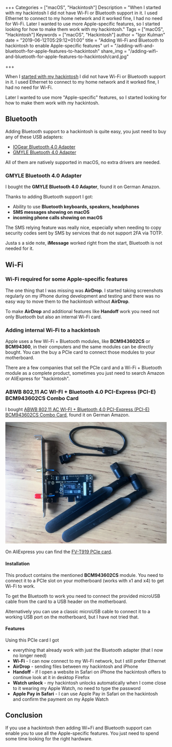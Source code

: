 +++
Categories = ["macOS", "Hackintosh"]
Description = "When I started with my hackintosh I did not have Wi-Fi or Bluetooth support in it. I used Ethernet to connect to my home network and it worked fine, I had no need for Wi-Fi. Later I wanted to use more Apple-specific features, so I started looking for how to make them work with my hackintosh."
Tags = ["macOS", "Hackintosh"]
Keywords = ["macOS", "Hackintosh"]
author = "Igor Kulman"
date = "2019-06-12T05:29:12+01:00"
title = "Adding Wi-Fi and Bluetooth to hackintosh to enable Apple-specific features"
url = "/adding-wifi-and-bluetooth-for-apple-features-to-hackintosh"
share_img = "/adding-wifi-and-bluetooth-for-apple-features-to-hackintosh/card.jpg"

+++

When I [started with my hackintosh](/my-experience-running-a-hackintosh/) I did not have Wi-Fi or Bluetooth support in it. I used Ethernet to connect to my home network and it worked fine, I had no need for Wi-Fi. 

Later I wanted to use more "Apple-specific" features, so I started looking for how to make them work with my hackintosh.

## Bluetooth

Adding Bluetooth support to a hackintosh is quite easy, you just need to buy any of these USB adapters:

* [IOGear Bluetooth 4.0 Adapter](https://www.amazon.de/dp/B007MKMJGO)
* [GMYLE Bluetooth 4.0 Adapter](https://www.amazon.de/IOGEAR-GBU521-BLUETOOTH-MICRO-ADAPTER/dp/B007GFX0PY)

All of them are natively supported in macOS, no extra drivers are needed. 

### GMYLE Bluetooth 4.0 Adapter

I bought the **GMYLE Bluetooth 4.0 Adapter**, found it on German Amazon.

Thanks to adding Bluetooth support I got:

* Ability to use **Bluetooth keyboards, speakers, headphones**
* **SMS messages showing on macOS**
* **incoming phone calls showing on macOS**

The SMS relying feature was really nice, especially when needing to copy security codes sent by SMS by services that do not support 2FA via TOTP.

Justa s a side note, **iMessage** worked right from the start, Bluetooth is not needed for it.

## Wi-Fi

### Wi-Fi required for some Apple-specific features

The one thing that I was missing was **AirDrop**. I started taking screenshots regularly on my iPhone during development and testing and there was no easy way to move them to the hackintosh without **AirDrop**. 

To make **AirDrop** and additional features like **Handoff** work you need not only Bluetooth but also an internal Wi-Fi card. 

<!--more-->

### Adding internal Wi-Fi to a hackintosh

Apple uses a few Wi-Fi + Bluetooth modules, like **BCM943602CS** or **BCM94360**, in their computers and the same modules can be directly bought. You can the buy a PCIe card to connect those modules to your motherboard.

There are a few companies that sell the PCIe card and a Wi-Fi + Bluetooth module as a complete product, sometimes you just need to search Amazon or AliExpress for "hackintosh".

### ABWB 802,11 AC WI-FI + Bluetooth 4.0 PCI-Express (PCI-E) BCM943602CS Combo Card

I bought [ABWB 802,11 AC WI-FI + Bluetooth 4.0 PCI-Express (PCI-E) BCM943602CS Combo Card](https://www.amazon.de/Bluetooth-PCI-Express-BCM943602CS-Hackintosh-Flughafen/dp/B00MBP25UK), found it on German Amazon. 

![WiFI card](card.jpg)

On AliExpress you can find the [FV-T919 PCIe card](https://www.aliexpress.com/item/Fenvi-FV-T919-802-11AC-Desktop-Wifi-Card-802-11-A-B-G-N-AC-BCM94360CD/32778371977.html).

#### Installation

This product contains the mentioned **BCM943602CS** module. You need to connect it to a PCIe slot on your motherboard (works with x1 and x4) to get Wi-Fi to work. 

To get the Bluetooth to work you need to connect the provided microUSB cable from the card to a USB header on the motherboard. 

Alternatively you can use a classic microUSB cable to connect it to a working USB port on the motherboard, but I have not tried that.

#### Features

Using this PCIe card I got

* everything that already work with just the Bluetooth adapter (that I now no longer need)
* **Wi-Fi** - I can now connect to my Wi-Fi network, but I still prefer Ethernet
* **AirDrop** - sending files between my hackintosh and iPhone
* **Handoff** - if I open a website in Safari on iPhone the hackintosh offers to continue look at it in desktop Firefox 
* **Watch unlock** - my hackintosh unlocks automatically when I come close to it wearing my Apple Watch, no need to type the password
* **Apple Pay in Safari** - I can use Apple Pay in Safari on the hackintosh and confirm the payment on my Apple Watch

## Conclusion

If you use a hackintosh then adding Wi+Fi and Bluetooth support can enable you to use all the Apple-specific features. You just need to spend some time looking for the right hardware.